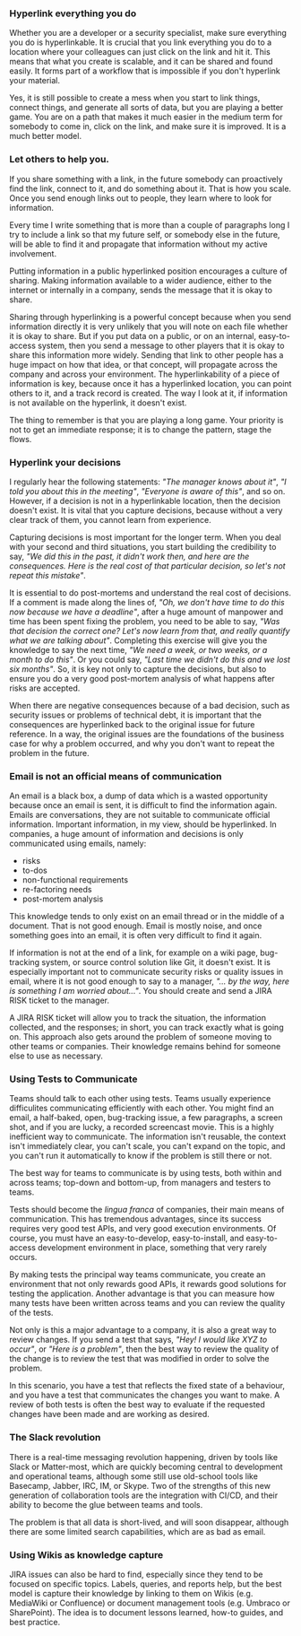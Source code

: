 ### Hyperlink everything you do

Whether you are a developer or a security specialist, make sure everything you do is hyperlinkable. It is crucial that you link everything you do to a location where your colleagues can just click on the link and hit it. This means that what you create is scalable, and it can be shared and found easily. It forms part of a workflow that is impossible if you don't hyperlink your material.

Yes, it is still possible to create a mess when you start to link things, connect things, and generate all sorts of data, but you are playing a better game. You are on a path that makes it much easier in the medium term for somebody to come in, click on the link, and make sure it is improved. It is a much better model.

### Let others to help you.
If you share something with a link, in the future somebody can proactively find the link, connect to it, and do something about it. That is how you scale. Once you send enough links out to people, they learn where to look for information.

Every time I write something that is more than a couple of paragraphs long I try to include a link so that my future self, or somebody else in the future, will be able to find it and propagate that information without my active involvement.

Putting information in a public hyperlinked position encourages a culture of sharing. Making information available to a wider audience, either to the internet or internally in a company, sends the message that it is okay to share.

Sharing through hyperlinking is a powerful concept because when you send information directly it is very unlikely that you will note on each file whether it is okay to share. But if you put data on a public, or on an internal, easy-to-access system, then you send a message to other players that it is okay to share this information more widely. Sending that link to other people has a huge impact on how that idea, or that concept, will propagate across the company and across your environment. The hyperlinkability of a piece of information is key, because once it has a hyperlinked location, you can point others to it, and a track record is created.
The way I look at it, if information is not available on the hyperlink, it doesn't exist.

The thing to remember is that you are playing a long game. Your priority is not to get an immediate response; it is to change the pattern, stage the flows.

### Hyperlink your decisions

I regularly hear the following statements: _"The manager knows about it"_, _"I told you about this in the meeting"_, _"Everyone is aware of this"_, and so on. However, if a decision is not in a hyperlinkable location, then the decision doesn't exist. It is vital that you capture decisions, because without a very clear track of them, you cannot learn from experience. 

Capturing decisions is most important for the longer term. When you deal with your second and third situations, you start building the credibility to say, _"We did this in the past, it didn't work then, and here are the consequences. Here is the real cost of that particular decision, so let's not repeat this mistake"_.

It is essential to do post-mortems and understand the real cost of decisions. If a comment is made along the lines of, _"Oh, we don't have time to do this now because we have a deadline"_, after a huge amount of manpower and time has been spent fixing the problem, you need to be able to say, _"Was that decision the correct one? Let's now learn from that, and really quantify what we are talking about"_.
Completing this exercise will give you the knowledge to say the next time, _"We need a week, or two weeks, or a month to do this"_. Or you could say, _"Last time we didn't do this and we lost six months"_. So, it is key not only to capture the decisions, but also to ensure you do a very good post-mortem analysis of what happens after risks are accepted.

When there are negative consequences because of a bad decision, such as security issues or problems of technical debt, it is important that the consequences are hyperlinked back to the original issue for future reference. In a way, the original issues are the foundations of the business case for why a problem occurred, and why you don't want to repeat the problem in the future.

### Email is not an official means of communication 

An email is a black box, a dump of data which is a wasted opportunity because once an email is sent, it is difficult to find the information again.
Emails are conversations, they are not suitable to communicate official information. Important information, in my view, should be hyperlinked. 
In companies, a huge amount of information and decisions is only communicated using emails, namely:

 * risks
 * to-dos
 * non-functional requirements
 * re-factoring needs
 * post-mortem analysis
 
This knowledge tends to only exist on an email thread or in the middle of a document. That is not good enough. Email is mostly noise, and once something goes into an email, it is often very difficult to find it again.

If information is not at the end of a link, for example on a wiki page, bug-tracking system, or source control solution like Git, it doesn't exist. It is especially important not to communicate security risks or quality issues in email, where it is not good enough to say to a manager, _"... by the way, here is something I am worried about..."_. You should create and send a JIRA RISK ticket to the manager.

A JIRA RISK ticket will allow you to track the situation, the information collected, and the responses; in short, you can track exactly what is going on. This approach also gets around the problem of someone moving to other teams or companies. Their knowledge remains behind for someone else to use as necessary.

### Using Tests to Communicate

Teams should talk to each other using tests. Teams usually experience difficulites communicating efficiently with each other. You might find an email, a half-baked, open, bug-tracking issue, a few paragraphs, a screen shot, and if you are lucky, a recorded screencast movie. This is a highly inefficient way to communicate. The information isn't reusable, the context isn't immediately clear, you can't scale, you can't expand on the topic, and you can't run it automatically to know if the problem is still there or not.

The best way for teams to communicate is by using tests, both within and across teams; top-down and bottom-up, from managers and testers to teams.

Tests should become the _lingua franca_ of companies, their main means of communication. This has tremendous advantages, since its success requires very good test APIs, and very good execution environments. Of course, you must have an easy-to-develop, easy-to-install, and easy-to-access development environment in place, something that very rarely occurs.

By making tests the principal way teams communicate, you create an environment that not only rewards good APIs, it rewards good solutions for testing the application. Another advantage is that you can measure how many tests have been written across teams and you can review the quality of the tests.

Not only is this a major advantage to a company, it is also a great way to review changes. If you send a test that says, _"Hey! I would like XYZ to occur"_, or _"Here is a problem"_, then the best way to review the quality of the change is to review the test that was modified in order to solve the problem.

In this scenario, you have a test that reflects the fixed state of a behaviour, and you have a test that communicates the changes you want to make. A review of both tests is often the best way to evaluate if the requested changes have been made and are working as desired.

### The Slack revolution

There is a real-time messaging revolution happening, driven by tools like Slack or Matter-most, which are quickly becoming central to development and operational teams, although some still use old-school tools like Basecamp, Jabber, IRC, IM, or Skype. Two of the strengths of this new generation of collaboration tools are the integration with CI/CD, and their ability to become the glue between teams and tools.

The problem is that all data is short-lived, and will soon disappear, although there are some limited search capabilities, which are as bad as email.

### Using Wikis as knowledge capture

JIRA issues can also be hard to find, especially since they tend to be focused on specific topics.
Labels, queries, and reports help, but the best model is capture their knowledge by linking to them on Wikis (e.g. MediaWiki or Confluence) or document management tools (e.g. Umbraco or SharePoint). The idea is to document lessons learned, how-to guides, and best practice.



